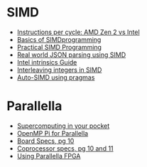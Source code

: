 SIMD
====

* [Instructions per cycle: AMD Zen 2 vs Intel](https://lemire.me/blog/2019/12/05/instructions-per-cycle-amd-versus-intel/)
* [Basics of SIMDprogramming](http://ftp.cvut.cz/kernel/people/geoff/cell/ps3-linux-docs/CellProgrammingTutorial/BasicsOfSIMDProgramming.html)
* [Practical SIMD Programming](http://www.cs.uu.nl/docs/vakken/magr/2017-2018/files/SIMD%20Tutorial.pdf)
* [Real world JSON parsing using SIMD](https://github.com/lemire/simdjson/blob/master/src/haswell/stage1_find_marks.h)
* [Intel intrinsics Guide](https://software.intel.com/sites/landingpage/IntrinsicsGuide/#expand=2952,17&techs=SSE2)
* [Interleaving integers in SIMD](https://lemire.me/blog/2018/01/09/how-fast-can-you-bit-interleave-32-bit-integers-simd-edition/)
* [Auto-SIMD using pragmas](https://software.intel.com/en-us/articles/using-avx-without-writing-avx-code)


Parallella
==========

* [Supercomputing in your pocket](http://radar.oreilly.com/2013/12/supercomputing-on-the-cheap-with-parallella.html)
* [OpenMP Pi for Parallella](https://github.com/parallella/parallella-examples/blob/master/omp4-epiphany/pi_kernel/pi.c)
* [Board Specs, pg 10](http://www.parallella.org/docs/parallella_manual.pdf)
* [Coprocessor specs, pg 10 and 11](https://www.adapteva.com/docs/epiphany_arch_ref.pdf)
* [Using Parallella FPGA](https://www.parallella.org/2016/01/21/creating-an-fpga-accelerator-in-15-minutes/)

